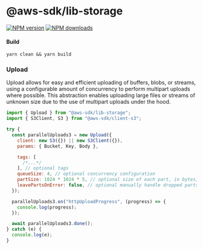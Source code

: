 # @aws-sdk/lib-storage

[![NPM version](https://img.shields.io/npm/v/@aws-sdk/lib-storage/latest.svg)](https://www.npmjs.com/package/@aws-sdk/lib-storage)
[![NPM downloads](https://img.shields.io/npm/dm/@aws-sdk/lib-storage.svg)](https://www.npmjs.com/package/@aws-sdk/lib-storage)

#### Build

```shell
yarn clean && yarn build
```

### Upload

Upload allows for easy and efficient uploading of buffers, blobs, or streams, using a configurable amount of concurrency to perform multipart uploads where possible. This abstraction enables uploading large files or streams of unknown size due to the use of multipart uploads under the hood.

```js
import { Upload } from "@aws-sdk/lib-storage";
import { S3Client, S3 } from "@aws-sdk/client-s3";

try {
  const parallelUploads3 = new Upload({
    client: new S3({}) || new S3Client({}),
    params: { Bucket, Key, Body },

    tags: [
      /*...*/
    ], // optional tags
    queueSize: 4, // optional concurrency configuration
    partSize: 1024 * 1024 * 5, // optional size of each part, in bytes, at least 5MB
    leavePartsOnError: false, // optional manually handle dropped parts
  });

  parallelUploads3.on("httpUploadProgress", (progress) => {
    console.log(progress);
  });

  await parallelUploads3.done();
} catch (e) {
  console.log(e);
}
```
